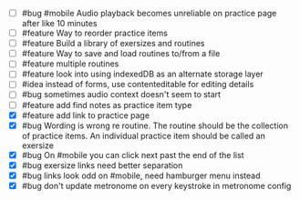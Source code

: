 - [ ] #bug #mobile Audio playback becomes unreliable on practice page after like 10 minutes
- [ ] #feature Way to reorder practice items
- [ ] #feature Build a library of exersizes and routines
- [ ] #feature Way to save and load routines to/from a file
- [ ] #feature multiple routines
- [ ] #feature look into using indexedDB as an alternate storage layer
- [ ] #idea instead of forms, use contenteditable for editing details
- [ ] #bug sometimes audio context doesn't seem to start
- [ ] #feature add find notes as practice item type
- [x] #feature add link to practice page
- [x] #bug Wording is wrong re routine. The routine should be the collection of practice items. An individual practice item should be called an exersize
- [x] #bug On #mobile you can click next past the end of the list
- [x] #bug exersize links need better separation
- [x] #bug links look odd on #mobile, need hamburger menu instead
- [x] #bug don't update metronome on every keystroke in metronome config